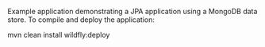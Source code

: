 Example application demonstrating a JPA application using a MongoDB data store. To compile and deploy the application:

mvn clean install wildfly:deploy
